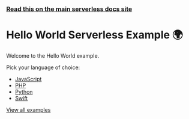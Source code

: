 <!--
title: Hello World Example
menuText: Hello World Example
description: Example of creating Hello World functions with the Serverless framework
layout: Doc
-->

<!-- DOCS-SITE-LINK:START automatically generated  -->
### [Read this on the main serverless docs site](https://www.serverless.com/framework/docs/providers/openwhisk/examples/hello-world/)
<!-- DOCS-SITE-LINK:END -->

# Hello World Serverless Example 🌍

Welcome to the Hello World example.

Pick your language of choice:

* [JavaScript](./node)
* [PHP](./php)
* [Python](./python)
* [Swift](./swift)

[View all examples](https://www.serverless.com/framework/docs/providers/openwhisk/examples/)
